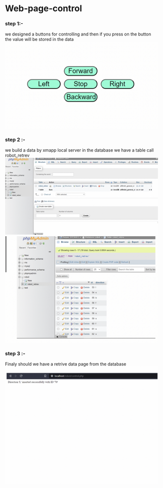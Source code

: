 # Web-page-control
### step 1:-
we designed a buttons for controlling and then if you press on the button the value will be stored in the data
![picture](control-page.jpg)

### step 2 :- 
we build a data by xmapp local server in the database we have a table call robot_retrev
![picture](xmapp.jpg)
![picture](database.jpg)


### step 3 :- 
Finaly should we have a retrive data page from the database
![picture](retrive-data.jpg)
